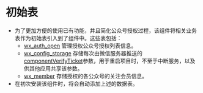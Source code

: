 # 初始表

* 为了更加方便的使用已有功能，并且简化公众号授权过程，该组件将相关业务表作为初始表引入到了组件中。这些表包括：
    * [wx_auth_open]() 管理授权公众号授权列表信息。
    * [wx_config_storage]() 存储每次由微信服务器推送的[componentVerifyTicket]()参数，用于重启项目时，不至于中断服务，以及供其他应用共享该参数。
    * [wx_member]() 存储授权的各公众号的关注会员信息。
* 在初次安装该组件时，将会自动添加上述的数据表。